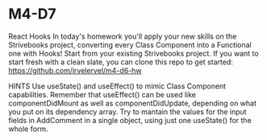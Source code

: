 # M4-D7
React Hooks
In today's homework you'll apply your new skills on the Strivebooks project, converting every Class Component into a Functional one with Hooks!
Start from your existing Strivebooks project. If you want to start fresh with a clean slate, you can clone this repo to get started: https://github.com/irvelervel/m4-d6-hw

HINTS
Use useState() and useEffect() to mimic Class Component capabilities.
Remember that useEffect() can be used like componentDidMount as well as componentDidUpdate, depending on what you put on its dependency array.
Try to mantain the values for the input fields in AddComment in a single object, using just one useState() for the whole form.
